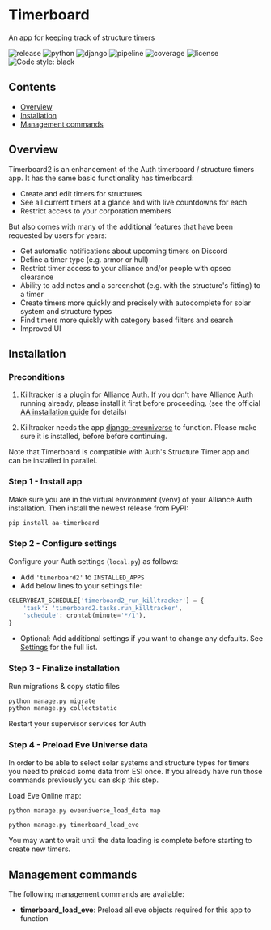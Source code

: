 # Timerboard

An app for keeping track of structure timers

![release](https://img.shields.io/pypi/v/aa-timerboard?label=release) ![python](https://img.shields.io/pypi/pyversions/aa-timerboard) ![django](https://img.shields.io/pypi/djversions/aa-timerboard?label=django) ![pipeline](https://gitlab.com/ErikKalkoken/aa-timerboard/badges/master/pipeline.svg) ![coverage](https://gitlab.com/ErikKalkoken/aa-timerboard/badges/master/coverage.svg) ![license](https://img.shields.io/badge/license-MIT-green) ![Code style: black](https://img.shields.io/badge/code%20style-black-000000.svg)

## Contents

- [Overview](#overview)
- [Installation](#installation)
- [Management commands](#management-commands)

## Overview

Timerboard2 is an enhancement of the Auth timerboard / structure timers app. It has the same basic functionality has timerboard:

- Create and edit timers for structures
- See all current timers at a glance and with live countdowns for each
- Restrict access to your corporation members

But also comes with many of the additional features that have been requested by users for years:

- Get automatic notifications about upcoming timers on Discord
- Define a timer type (e.g. armor or hull)
- Restrict timer access to your alliance and/or people with opsec clearance
- Ability to add notes and a screenshot (e.g. with the structure's fitting) to a timer
- Create timers more quickly and precisely with autocomplete for solar system and structure types
- Find timers more quickly with category based filters and search
- Improved UI

## Installation

### Preconditions

1. Killtracker is a plugin for Alliance Auth. If you don't have Alliance Auth running already, please install it first before proceeding. (see the official [AA installation guide](https://allianceauth.readthedocs.io/en/latest/installation/auth/allianceauth/) for details)

2. Killtracker needs the app [django-eveuniverse](https://gitlab.com/ErikKalkoken/django-eveuniverse) to function. Please make sure it is installed, before before continuing.

Note that Timerboard is compatible with Auth's Structure Timer app and can be installed in parallel.

### Step 1 - Install app

Make sure you are in the virtual environment (venv) of your Alliance Auth installation. Then install the newest release from PyPI:

```bash
pip install aa-timerboard
```

### Step 2 - Configure settings

Configure your Auth settings (`local.py`) as follows:

- Add `'timerboard2'` to `INSTALLED_APPS`
- Add below lines to your settings file:

```python
CELERYBEAT_SCHEDULE['timerboard2_run_killtracker'] = {
    'task': 'timerboard2.tasks.run_killtracker',
    'schedule': crontab(minute='*/1'),
}
```

- Optional: Add additional settings if you want to change any defaults. See [Settings](#settings) for the full list.

### Step 3 - Finalize installation

Run migrations & copy static files

```bash
python manage.py migrate
python manage.py collectstatic
```

Restart your supervisor services for Auth

### Step 4 - Preload Eve Universe data

In order to be able to select solar systems and structure types for timers you need to preload some data from ESI once. If you already have run those commands previously you can skip this step.

Load Eve Online map:

```bash
python manage.py eveuniverse_load_data map
```

```bash
python manage.py timerboard_load_eve
```

You may want to wait until the data loading is complete before starting to create new timers.

## Management commands

The following management commands are available:

- **timerboard_load_eve**: Preload all eve objects required for this app to function
